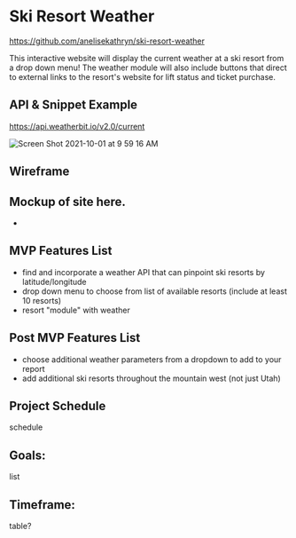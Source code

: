 # Ski Resort Weather

https://github.com/anelisekathryn/ski-resort-weather

This interactive website will display the current weather at a ski resort from a drop down menu! The weather module will also include buttons that direct to external links to the resort's website for lift status and ticket purchase.

## API & Snippet Example
https://api.weatherbit.io/v2.0/current

![Screen Shot 2021-10-01 at 9 59 16 AM](https://user-images.githubusercontent.com/90531123/135651776-14046588-33c8-4db8-b249-2399b82dc5ef.png)

## Wireframe
Mockup of site here.
-
-

## MVP Features List
- find and incorporate a weather API that can pinpoint ski resorts by latitude/longitude
- drop down menu to choose from list of available resorts (include at least 10 resorts)
- resort "module" with weather 

## Post MVP Features List
- choose additional weather parameters from a dropdown to add to your report
- add additional ski resorts throughout the mountain west (not just Utah)

## Project Schedule
schedule

## Goals:
list

## Timeframe:
table?
